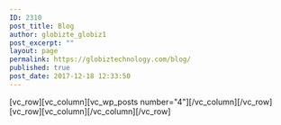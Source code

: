 ```yaml
---
ID: 2310
post_title: Blog
author: globizte_globiz1
post_excerpt: ""
layout: page
permalink: https://globiztechnology.com/blog/
published: true
post_date: 2017-12-18 12:33:50
---
```

[vc_row][vc_column][vc_wp_posts number="4"][/vc_column][/vc_row][vc_row][vc_column][/vc_column][/vc_row]